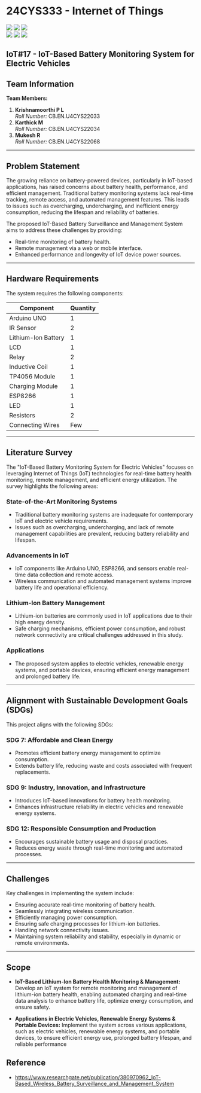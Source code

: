 # 24CYS333 - Internet of Things
![](https://img.shields.io/badge/Batch-22CYS-lightgreen) ![](https://img.shields.io/badge/UG-blue) ![](https://img.shields.io/badge/Subject-IoT-blue)
<br/>
![](https://img.shields.io/badge/Lecture-2-orange) ![](https://img.shields.io/badge/Practical-3-orange) ![](https://img.shields.io/badge/Credits-3-orange) <br/>

## IoT#17 - IoT-Based Battery Monitoring System for Electric Vehicles

## Team Information  

 **Team Members:**  
  1. **Krishnamoorthi P L**  
     *Roll Number:* CB.EN.U4CYS22033  
  2. **Karthick M**  
     *Roll Number:* CB.EN.U4CYS22034
  3. **Mukesh R**  
     *Roll Number:* CB.EN.U4CYS22068

---

## Problem Statement

The growing reliance on battery-powered devices, particularly in IoT-based applications, has raised concerns about battery health, performance, and efficient management. Traditional battery monitoring systems lack real-time tracking, remote access, and automated management features. This leads to issues such as overcharging, undercharging, and inefficient energy consumption, reducing the lifespan and reliability of batteries.

The proposed IoT-Based Battery Surveillance and Management System aims to address these challenges by providing:
- Real-time monitoring of battery health.
- Remote management via a web or mobile interface.
- Enhanced performance and longevity of IoT device power sources.

---

## Hardware Requirements

The system requires the following components:

| Component          | Quantity |
|--------------------|----------|
| Arduino UNO        | 1        |
| IR Sensor          | 2        |
| Lithium-Ion Battery | 1        |
| LCD                | 1        |
| Relay              | 2        |
| Inductive Coil     | 1        |
| TP4056 Module      | 1        |
| Charging Module    | 1        |
| ESP8266            | 1        |
| LED                | 1        |
| Resistors          | 2        |
| Connecting Wires   | Few      |

---

## Literature Survey

The "IoT-Based Battery Monitoring System for Electric Vehicles" focuses on leveraging Internet of Things (IoT) technologies for real-time battery health monitoring, remote management, and efficient energy utilization. The survey highlights the following areas:

### State-of-the-Art Monitoring Systems
- Traditional battery monitoring systems are inadequate for contemporary IoT and electric vehicle requirements.
- Issues such as overcharging, undercharging, and lack of remote management capabilities are prevalent, reducing battery reliability and lifespan.

### Advancements in IoT
- IoT components like Arduino UNO, ESP8266, and sensors enable real-time data collection and remote access.
- Wireless communication and automated management systems improve battery life and operational efficiency.

### Lithium-Ion Battery Management
- Lithium-ion batteries are commonly used in IoT applications due to their high energy density.
- Safe charging mechanisms, efficient power consumption, and robust network connectivity are critical challenges addressed in this study.

### Applications
- The proposed system applies to electric vehicles, renewable energy systems, and portable devices, ensuring efficient energy management and prolonged battery life.

---

## Alignment with Sustainable Development Goals (SDGs)

This project aligns with the following SDGs:

### SDG 7: Affordable and Clean Energy
- Promotes efficient battery energy management to optimize consumption.
- Extends battery life, reducing waste and costs associated with frequent replacements.

### SDG 9: Industry, Innovation, and Infrastructure
- Introduces IoT-based innovations for battery health monitoring.
- Enhances infrastructure reliability in electric vehicles and renewable energy systems.

### SDG 12: Responsible Consumption and Production
- Encourages sustainable battery usage and disposal practices.
- Reduces energy waste through real-time monitoring and automated processes.

---

## Challenges

Key challenges in implementing the system include:
- Ensuring accurate real-time monitoring of battery health.
- Seamlessly integrating wireless communication.
- Efficiently managing power consumption.
- Ensuring safe charging processes for lithium-ion batteries.
- Handling network connectivity issues.
- Maintaining system reliability and stability, especially in dynamic or remote environments.

---

## Scope
-  **IoT-Based Lithium-Ion Battery Health Monitoring & Management:** Develop an IoT system for remote monitoring and management of lithium-ion battery health, enabling automated charging and real-time data analysis to enhance battery life, optimize energy consumption, and ensure safety.

- **Applications in Electric Vehicles, Renewable Energy Systems & Portable Devices:** Implement the system across various applications, such as electric vehicles, renewable energy systems, and portable devices, to ensure efficient energy use, prolonged battery lifespan, and reliable performance

## Reference
-  https://www.researchgate.net/publication/380970962_IoT-Based_Wireless_Battery_Surveillance_and_Management_System


